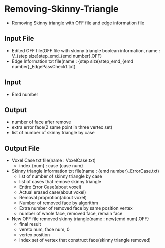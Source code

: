 # Removing-Skinny-Triangle
* Removing Skinny triangle with OFF file and edge information file

## Input File
* Edited OFF file(OFF file with skinny triangle boolean information, name : V_{step size}step_emd_{emd number}.OFF)
* Edge Information txt file(name : {step size}step_emd_{emd number}_EdgePassCheck1.txt)

## Input
* Emd number

## Output
* number of face after remove
* extra error face(2 same point in three vertex set)
* list of number of skinny triangle by case

## Output File
* Voxel Case txt file(name : VoxelCase.txt)
  - index {num} : case {case num}
* Skinny triangle Information txt file(name : {emd number}_ErrorCase.txt)
  - list of number of skinny triangle by case
  - list of cases that remove skinny triangle
  - Entire Error Case(about voxel)
  - Actual erased case(about voxel)
  - Removal proprotion(about voxel)
  - Number of removed face by algorithm
  - Extra number of removed face by same position vertex
  - number of whole face, removed face, remain face
* New OFF file removed skinny triangle(name : new{emd num}.OFF}
  - final result
  - veretx num, face num, 0
  - vertex position
  - Index set of vertex that construct face(skinny triangle removed)
